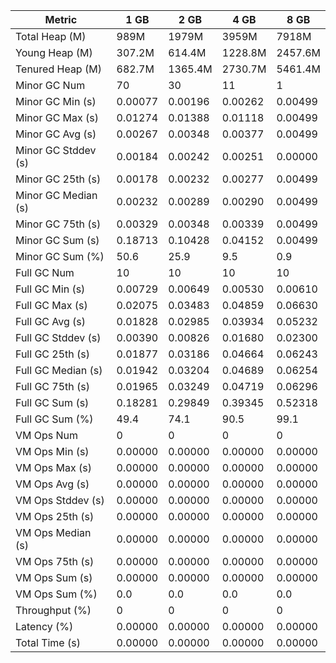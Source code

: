 | Metric | 1 GB | 2 GB | 4 GB | 8 GB |
|------|----|----|----|----|
| Total Heap (M) | 989M | 1979M | 3959M | 7918M |
| Young Heap (M) | 307.2M | 614.4M | 1228.8M | 2457.6M |
| Tenured Heap (M) | 682.7M | 1365.4M | 2730.7M | 5461.4M |
| Minor GC Num | 70 | 30 | 11 | 1 |
| Minor GC Min (s) | 0.00077 | 0.00196 | 0.00262 | 0.00499 |
| Minor GC Max (s) | 0.01274 | 0.01388 | 0.01118 | 0.00499 |
| Minor GC Avg (s) | 0.00267 | 0.00348 | 0.00377 | 0.00499 |
| Minor GC Stddev (s) | 0.00184 | 0.00242 | 0.00251 | 0.00000 |
| Minor GC 25th (s) | 0.00178 | 0.00232 | 0.00277 | 0.00499 |
| Minor GC Median (s) | 0.00232 | 0.00289 | 0.00290 | 0.00499 |
| Minor GC 75th (s) | 0.00329 | 0.00348 | 0.00339 | 0.00499 |
| Minor GC Sum (s) | 0.18713 | 0.10428 | 0.04152 | 0.00499 |
| Minor GC Sum (%) | 50.6 | 25.9 | 9.5 | 0.9 |
| Full GC Num | 10 | 10 | 10 | 10 |
| Full GC Min (s) | 0.00729 | 0.00649 | 0.00530 | 0.00610 |
| Full GC Max (s) | 0.02075 | 0.03483 | 0.04859 | 0.06630 |
| Full GC Avg (s) | 0.01828 | 0.02985 | 0.03934 | 0.05232 |
| Full GC Stddev (s) | 0.00390 | 0.00826 | 0.01680 | 0.02300 |
| Full GC 25th (s) | 0.01877 | 0.03186 | 0.04664 | 0.06243 |
| Full GC Median (s) | 0.01942 | 0.03204 | 0.04689 | 0.06254 |
| Full GC 75th (s) | 0.01965 | 0.03249 | 0.04719 | 0.06296 |
| Full GC Sum (s) | 0.18281 | 0.29849 | 0.39345 | 0.52318 |
| Full GC Sum (%) | 49.4 | 74.1 | 90.5 | 99.1 |
| VM Ops Num | 0 | 0 | 0 | 0 |
| VM Ops Min (s) | 0.00000 | 0.00000 | 0.00000 | 0.00000 |
| VM Ops Max (s) | 0.00000 | 0.00000 | 0.00000 | 0.00000 |
| VM Ops Avg (s) | 0.00000 | 0.00000 | 0.00000 | 0.00000 |
| VM Ops Stddev (s) | 0.00000 | 0.00000 | 0.00000 | 0.00000 |
| VM Ops 25th (s) | 0.00000 | 0.00000 | 0.00000 | 0.00000 |
| VM Ops Median (s) | 0.00000 | 0.00000 | 0.00000 | 0.00000 |
| VM Ops 75th (s) | 0.00000 | 0.00000 | 0.00000 | 0.00000 |
| VM Ops Sum (s) | 0.00000 | 0.00000 | 0.00000 | 0.00000 |
| VM Ops Sum (%) | 0.0 | 0.0 | 0.0 | 0.0 |
| Throughput (%) | 0 | 0 | 0 | 0 |
| Latency (%) | 0.00000 | 0.00000 | 0.00000 | 0.00000 |
| Total Time (s) | 0.00000 | 0.00000 | 0.00000 | 0.00000 |
